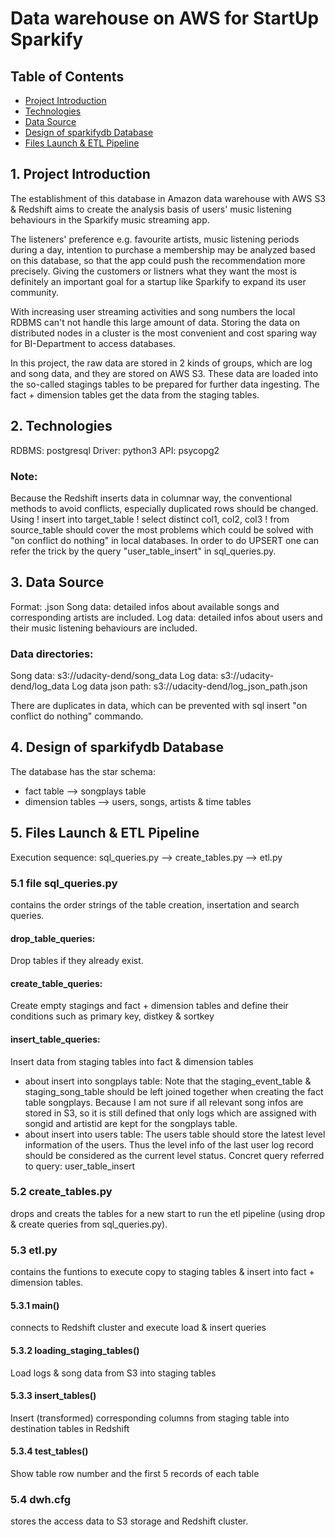 # Data warehouse on AWS for StartUp Sparkify


## Table of Contents

* [Project Introduction](#project-introduction)
* [Technologies](#technologies)
* [Data Source](#data-source)
* [Design of sparkifydb Database](#design-of-sparkifydb-database)
* [Files Launch & ETL Pipeline](#files-launch-&-etl-pipeline)


## 1. Project Introduction

The establishment of this database in Amazon data warehouse with AWS S3 & Redshift aims to create the analysis basis of users' music listening behaviours 
in the Sparkify music streaming app.

The listeners' preference e.g. favourite artists, music listening periods during a day, intention to purchase a membership may be analyzed based 
on this database, so that the app could push the recommendation more precisely. Giving the customers or listners what they want the most is definitely 
an important goal for a startup like Sparkify to expand its user community.

With increasing user streaming activities and song numbers the local RDBMS can't not handle this large amount of data. Storing the data on distributed nodes
in a cluster is the most convenient and cost sparing way for BI-Department to access databases.

In this project, the raw data are stored in 2 kinds of groups, which are log and song data, and they are stored on AWS S3. These data are loaded into the
so-called stagings tables to be prepared for further data ingesting. The fact + dimension tables get the data from the staging tables.


## 2. Technologies

RDBMS: postgresql
Driver: python3
API: psycopg2

### Note:
Because the Redshift inserts data in columnar way, the conventional methods to avoid conflicts, especially duplicated rows should be changed.
Using 
! insert into target_table
! select distinct col1, col2, col3
! from source_table
should cover the most problems which could be solved with "on conflict do nothing" in local databases.
In order to do UPSERT one can refer the trick by the query "user_table_insert" in sql_queries.py.


## 3. Data Source

Format: .json
Song data: detailed infos about available songs and corresponding artists are included.
Log data: detailed infos about users and their music listening behaviours are included.

### Data directories:
Song data: s3://udacity-dend/song_data
Log data: s3://udacity-dend/log_data
Log data json path: s3://udacity-dend/log_json_path.json

There are duplicates in data, which can be prevented with sql insert "on conflict do nothing" commando.


## 4. Design of sparkifydb Database

The database has the star schema:
- fact table --> songplays table
- dimension tables --> users, songs, artists & time tables


## 5. Files Launch & ETL Pipeline

Execution sequence: sql_queries.py --> create_tables.py --> etl.py

### 5.1 file sql_queries.py

contains the order strings of the table creation, insertation and search queries.

#### drop_table_queries:

Drop tables if they already exist.

#### create_table_queries:

Create empty stagings and fact + dimension tables and define their conditions such as primary key, distkey & sortkey

#### insert_table_queries:

Insert data from staging tables into fact & dimension tables

* about insert into songplays table:
Note that the staging_event_table & staging_song_table should be left joined together when creating the fact table songplays.
Because I am not sure if all relevant song infos are stored in S3, so it is still defined that only logs which are assigned with
songid and artistid are kept for the songplays table.
* about insert into users table:
The users table should store the latest level information of the users. Thus the level info of the last user log record should be
considered as the current level status. Concret query referred to query: user_table_insert

### 5.2 create_tables.py

drops and creats the tables for a new start to run the etl pipeline (using drop & create queries from sql_queries.py).

### 5.3 etl.py

contains the funtions to execute copy to staging tables & insert into fact + dimension tables.

#### 5.3.1 main()

connects to Redshift cluster and execute load & insert queries

#### 5.3.2 loading_staging_tables()

Load logs & song data from S3 into staging tables

#### 5.3.3 insert_tables()

Insert (transformed) corresponding columns from staging table into destination tables in Redshift

#### 5.3.4 test_tables()

Show table row number  and the first 5 records of each table

### 5.4 dwh.cfg

stores the access data to S3 storage and Redshift cluster.
